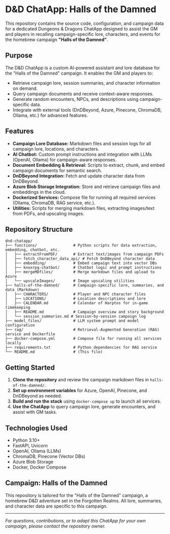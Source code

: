 # D&D ChatApp: Halls of the Damned

This repository contains the source code, configuration, and campaign data for a dedicated Dungeons & Dragons ChatApp designed to assist the GM and players in recalling campaign-specific lore, characters, and events for the homebrew campaign **"Halls of the Damned"**.

## Purpose

The D&D ChatApp is a custom AI-powered assistant and lore database for the "Halls of the Damned" campaign. It enables the GM and players to:

- Retrieve campaign lore, session summaries, and character information on demand.
- Query campaign documents and receive context-aware responses.
- Generate random encounters, NPCs, and descriptions using campaign-specific data.
- Integrate with external tools (DnDBeyond, Azure, Pinecone, ChromaDB, Ollama, etc.) for advanced features.

## Features

- **Campaign Lore Database:** Markdown files and session logs for all campaign lore, locations, and characters.
- **AI Chatbot:** Custom prompt instructions and integration with LLMs (OpenAI, Ollama) for campaign-aware responses.
- **Document Embedding & Retrieval:** Scripts to extract, chunk, and embed campaign documents for semantic search.
- **DnDBeyond Integration:** Fetch and update character data from DnDBeyond.
- **Azure Blob Storage Integration:** Store and retrieve campaign files and embeddings in the cloud.
- **Dockerized Services:** Compose file for running all required services (Ollama, ChromaDB, RAG service, etc.).
- **Utilities:** Scripts for merging markdown files, extracting images/text from PDFs, and upscaling images.

## Repository Structure

```
dnd-chatapp/
├── functions/                # Python scripts for data extraction, embedding, chatbot, etc.
│   ├── extractFromPDF/       # Extract text/images from campaign PDFs
│   ├── fetch_character_data_api/ # Fetch DnDBeyond character data
│   ├── embedding/            # Embed campaign text into vector DBs
│   ├── knoxrpg-chatbot/      # Chatbot logic and prompt instructions
│   ├── mergeMDfiles/         # Merge markdown files and upload to Azure
│   └── upscaleImages/        # Image upscaling utilities
├── halls-of-the-damned/      # Campaign-specific lore, summaries, and data (Markdown)
│   ├── CHARACTERS/           # Player and NPC character files
│   ├── LOCATIONS/            # Location descriptions and lore
│   ├── CALENDAR.md           # Calendar of Harptos for in-game timekeeping
│   ├── README.md             # Campaign overview and story background
│   └── session_summaries.md # Session-by-session campaign log
├── model_files/              # LLM system prompt and model configuration
├── rag/                      # Retrieval-Augmented Generation (RAG) service and Dockerfile
├── docker-compose.yml        # Compose file for running all services locally
├── requirements.txt          # Python dependencies for RAG service
└── README.md                 # (This file)
```

## Getting Started

1. **Clone the repository** and review the campaign markdown files in `halls-of-the-damned/`.
2. **Set up environment variables** for Azure, OpenAI, Pinecone, and DnDBeyond as needed.
3. **Build and run the stack** using `docker-compose up` to launch all services.
4. **Use the ChatApp** to query campaign lore, generate encounters, and assist with GM tasks.

## Technologies Used

- Python 3.10+
- FastAPI, Uvicorn
- OpenAI, Ollama (LLMs)
- ChromaDB, Pinecone (Vector DBs)
- Azure Blob Storage
- Docker, Docker Compose

## Campaign: Halls of the Damned

This repository is tailored for the "Halls of the Damned" campaign, a homebrew D&D adventure set in the Forgotten Realms. All lore, summaries, and character data are specific to this campaign.

---

*For questions, contributions, or to adapt this ChatApp for your own campaign, please contact the repository owner.*
